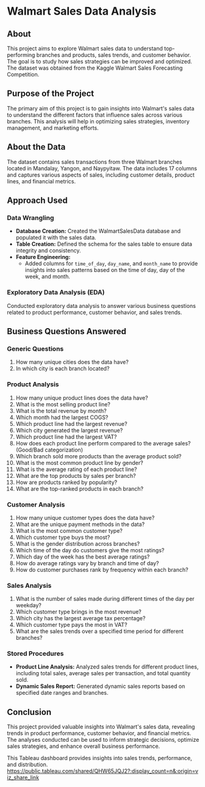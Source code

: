 # Walmart Sales Data Analysis

## About
This project aims to explore Walmart sales data to understand top-performing branches and products, sales trends, and customer behavior. The goal is to study how sales strategies can be improved and optimized. The dataset was obtained from the Kaggle Walmart Sales Forecasting Competition.

## Purpose of the Project
The primary aim of this project is to gain insights into Walmart's sales data to understand the different factors that influence sales across various branches. This analysis will help in optimizing sales strategies, inventory management, and marketing efforts.

## About the Data
The dataset contains sales transactions from three Walmart branches located in Mandalay, Yangon, and Naypyitaw. The data includes 17 columns and captures various aspects of sales, including customer details, product lines, and financial metrics.

## Approach Used

### Data Wrangling
- **Database Creation:** Created the WalmartSalesData database and populated it with the sales data.
- **Table Creation:** Defined the schema for the sales table to ensure data integrity and consistency.
- **Feature Engineering:** 
  - Added columns for `time_of_day`, `day_name`, and `month_name` to provide insights into sales patterns based on the time of day, day of the week, and month.

### Exploratory Data Analysis (EDA)
Conducted exploratory data analysis to answer various business questions related to product performance, customer behavior, and sales trends.

## Business Questions Answered

### Generic Questions
1. How many unique cities does the data have?
2. In which city is each branch located?

### Product Analysis
1. How many unique product lines does the data have?
2. What is the most selling product line?
3. What is the total revenue by month?
4. Which month had the largest COGS?
5. Which product line had the largest revenue?
6. Which city generated the largest revenue?
7. Which product line had the largest VAT?
8. How does each product line perform compared to the average sales? (Good/Bad categorization)
9. Which branch sold more products than the average product sold?
10. What is the most common product line by gender?
11. What is the average rating of each product line?
12. What are the top products by sales per branch?
13. How are products ranked by popularity?
14. What are the top-ranked products in each branch?

### Customer Analysis
1. How many unique customer types does the data have?
2. What are the unique payment methods in the data?
3. What is the most common customer type?
4. Which customer type buys the most?
5. What is the gender distribution across branches?
6. Which time of the day do customers give the most ratings?
7. Which day of the week has the best average ratings?
8. How do average ratings vary by branch and time of day?
9. How do customer purchases rank by frequency within each branch?

### Sales Analysis
1. What is the number of sales made during different times of the day per weekday?
2. Which customer type brings in the most revenue?
3. Which city has the largest average tax percentage?
4. Which customer type pays the most in VAT?
5. What are the sales trends over a specified time period for different branches?

### Stored Procedures
- **Product Line Analysis:** Analyzed sales trends for different product lines, including total sales, average sales per transaction, and total quantity sold.
- **Dynamic Sales Report:** Generated dynamic sales reports based on specified date ranges and branches.

## Conclusion
This project provided valuable insights into Walmart's sales data, revealing trends in product performance, customer behavior, and financial metrics. The analyses conducted can be used to inform strategic decisions, optimize sales strategies, and enhance overall business performance.

This Tableau dashboard provides insights into sales trends, performance, and distribution.
https://public.tableau.com/shared/QHW65JQJ2?:display_count=n&:origin=viz_share_link
